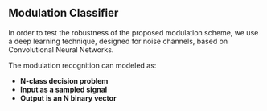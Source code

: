 ## Modulation Classifier

In order to test the robustness of the proposed modulation scheme, we use a deep learning technique, designed for noise channels, based on Convolutional Neural Networks.

The modulation recognition can modeled as:

* **N-class decision problem**
* **Input as a sampled signal**
* **Output is an N binary vector**
